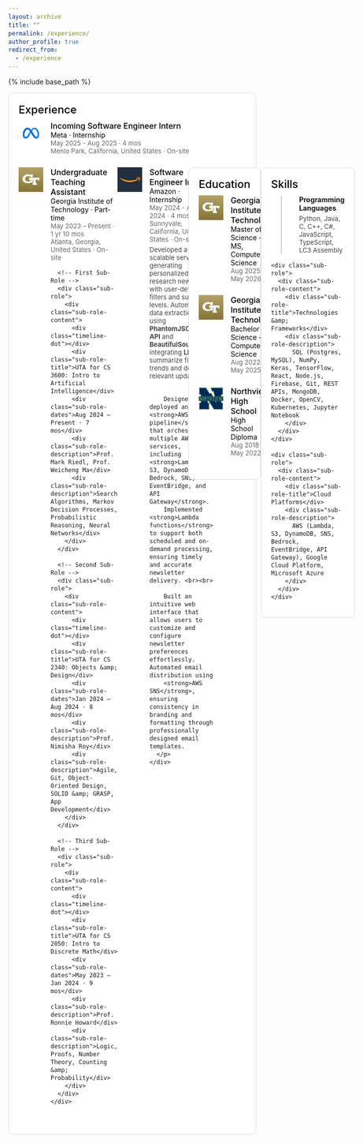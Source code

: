 ```yaml
---
layout: archive
title: ""
permalink: /experience/
author_profile: true
redirect_from:
  - /experience
---
```


{% include base_path %}

<style>
  .section-title {
    font-size: 22px;
    font-weight: 550;
    margin-bottom: 10px;
    font-family: var(--artdeco-reset-typography-font-family-sans);
    color: black;
  }

  .box-container {
    background: #fff;
    border: 1px solid #ddd;
    border-radius: 10px;
    padding: 20px;
    margin-bottom: 20px;
  }

  .experience-container {
    display: flex;
    align-items: flex-start;
    margin-bottom: 25px;
  }

  .experience-container img {
    width: 50px;
    height: 50px;
    margin-right: 15px;
  }

  .experience-content {
    flex: 1;
  }

  .job-title {
    font-weight: 550;
    font-size: 16px;
    font-family: var(--artdeco-reset-typography-font-family-sans);
    color: black;
  }

  .company-type {
    font-size: 14px;
    color: black;
  }

  .date-duration {
    font-size: 13px;
    color: #666; /* Dark gray */
  }

  .location {
    font-size: 13px;
    color: #666; /* Dark gray */
  }

  .sub-role {
    margin-left: 20px;
    padding-left: 15px;
    border-left: 2px solid #ccc;
    margin-top: 10px;
  }

  .timeline-dot {
    width: 8px;
    height: 8px;
    background-color: #666;
    border-radius: 50%;
    position: absolute;
    left: -5px;
    top: 6px;
  }

  .sub-role-content {
    position: relative;
    padding-left: 20px;
  }

  .sub-role-title {
    font-weight: bold;
    font-size: 14px;
  }

  .sub-role-dates {
    font-size: 13px;
    color: #666;
  }

  .sub-role-description {
    font-size: 13px;
    color: #444;
    margin-top: 5px;
  }
</style>

<!-- Experience Section -->
<div class="box-container">
  <div class="section-title">Experience</div>

  <!-- Meta Internship -->
  <div class="experience-container">
    <img src="/images/meta.png" alt="Meta Logo">
    <div class="experience-content">
      <div class="job-title">Incoming Software Engineer Intern</div>
      <div class="company-type">Meta · Internship</div>
      <div class="date-duration">May 2025 - Aug 2025 · 4 mos</div>
      <div class="location">Menlo Park, California, United States · On-site</div>
    </div>
  </div>

  <!-- Undergraduate Teaching Assistant at Georgia Tech -->
  <div class="experience-container">
    <img src="/images/gt.png" alt="Georgia Tech Logo">
    <div class="experience-content">
      <div class="job-title">Undergraduate Teaching Assistant</div>
      <div class="company-type">Georgia Institute of Technology · Part-time</div>
      <div class="date-duration">May 2023 – Present · 1 yr 10 mos</div>
      <div class="location">Atlanta, Georgia, United States · On-site</div>

      <!-- First Sub-Role -->
      <div class="sub-role">
        <div class="sub-role-content">
          <div class="timeline-dot"></div>
          <div class="sub-role-title">UTA for CS 3600: Intro to Artificial Intelligence</div>
          <div class="sub-role-dates">Aug 2024 – Present · 7 mos</div>
          <div class="sub-role-description">Prof. Mark Riedl, Prof. Weicheng Ma</div>
          <div class="sub-role-description">Search Algorithms, Markov Decision Processes, Probabilistic Reasoning, Neural Networks</div>
        </div>
      </div>

      <!-- Second Sub-Role -->
      <div class="sub-role">
        <div class="sub-role-content">
          <div class="timeline-dot"></div>
          <div class="sub-role-title">UTA for CS 2340: Objects &amp; Design</div>
          <div class="sub-role-dates">Jan 2024 – Aug 2024 · 8 mos</div>
          <div class="sub-role-description">Prof. Nimisha Roy</div>
          <div class="sub-role-description">Agile, Git, Object-Oriented Design, SOLID &amp; GRASP, App Development</div>
        </div>
      </div>

      <!-- Third Sub-Role -->
      <div class="sub-role">
        <div class="sub-role-content">
          <div class="timeline-dot"></div>
          <div class="sub-role-title">UTA for CS 2050: Intro to Discrete Math</div>
          <div class="sub-role-dates">May 2023 – Jan 2024 · 9 mos</div>
          <div class="sub-role-description">Prof. Ronnie Howard</div>
          <div class="sub-role-description">Logic, Proofs, Number Theory, Counting &amp; Probability</div>
        </div>
      </div>
    </div>
  </div>

  <!-- Amazon Internship -->
  <div class="experience-container">
    <img src="/images/amazon.png" alt="Amazon Logo">
    <div class="experience-content">
      <div class="job-title">Software Engineer Intern</div>
      <div class="company-type">Amazon · Internship</div>
      <div class="date-duration">May 2024 - Aug 2024 · 4 mos</div>
      <div class="location">Sunnyvale, California, United States · On-site</div>
      <p class="sub-role-description">
        Developed a scalable service for generating personalized market research newsletters with user-defined filters and summary levels. Automated data extraction using 
        <strong>PhantomJSCloud API</strong> and <strong>BeautifulSoup</strong>, integrating <strong>LLMs</strong> to summarize financial trends and detect relevant updates. <br><br>

        Designed and deployed an <strong>AWS CDK pipeline</strong> that orchestrates multiple AWS services, including <strong>Lambda, S3, DynamoDB, Bedrock, SNS, EventBridge, and API Gateway</strong>. 
        Implemented <strong>Lambda functions</strong> to support both scheduled and on-demand processing, ensuring timely and accurate newsletter delivery. <br><br>

        Built an intuitive web interface that allows users to customize and configure newsletter preferences effortlessly. Automated email distribution using 
        <strong>AWS SNS</strong>, ensuring consistency in branding and formatting through professionally designed email templates.
      </p>
    </div>
  </div>
</div>

<!-- Education Section -->
<div class="box-container">
  <div class="section-title">Education</div>

  <!-- Master of Science -->
  <div class="experience-container">
    <img src="/images/gt.png" alt="Georgia Tech Logo">
    <div class="experience-content">
      <div class="job-title">Georgia Institute of Technology</div>
      <div class="company-type">Master of Science - MS, Computer Science</div>
      <div class="date-duration">Aug 2025 - May 2026</div>
    </div>
  </div>

  <!-- Bachelor of Science -->
  <div class="experience-container">
    <img src="/images/gt.png" alt="Georgia Tech Logo">
    <div class="experience-content">
      <div class="job-title">Georgia Institute of Technology</div>
      <div class="company-type">Bachelor of Science - BS, Computer Science</div>
      <div class="date-duration">Aug 2022 - May 2025</div>
    </div>
  </div>

  <!-- High School Diploma -->
  <div class="experience-container">
    <img src="/images/northview.png" alt="Northview Logo">
    <div class="experience-content">
      <div class="job-title">Northview High School</div>
      <div class="company-type">High School Diploma</div>
      <div class="date-duration">Aug 2018 - May 2022</div>
    </div>
  </div>
</div>

<!-- Skills Section -->
<div class="box-container">
  <div class="section-title">Skills</div>
  <div class="experience-content">
    <div class="sub-role">
      <div class="sub-role-content">
        <div class="sub-role-title">Programming Languages</div>
        <div class="sub-role-description">
          Python, Java, C, C++, C#, JavaScript, TypeScript, LC3 Assembly
        </div>
      </div>
    </div>

    <div class="sub-role">
      <div class="sub-role-content">
        <div class="sub-role-title">Technologies &amp; Frameworks</div>
        <div class="sub-role-description">
          SQL (Postgres, MySQL), NumPy, Keras, TensorFlow, React, Node.js, Firebase, Git, REST APIs, MongoDB, Docker, OpenCV, Kubernetes, Jupyter Notebook
        </div>
      </div>
    </div>

    <div class="sub-role">
      <div class="sub-role-content">
        <div class="sub-role-title">Cloud Platforms</div>
        <div class="sub-role-description">
          AWS (Lambda, S3, DynamoDB, SNS, Bedrock, EventBridge, API Gateway), Google Cloud Platform, Microsoft Azure
        </div>
      </div>
    </div>
  </div>
</div>
